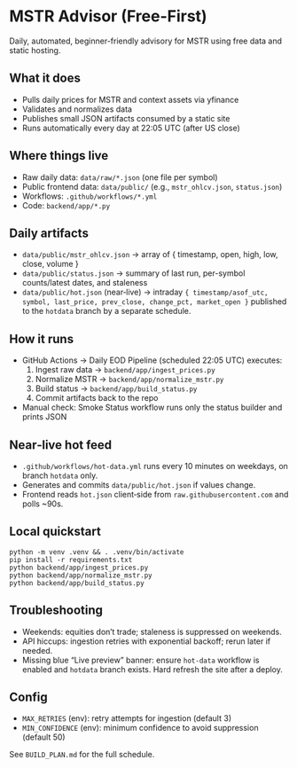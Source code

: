 MSTR Advisor (Free-First)
=========================

Daily, automated, beginner-friendly advisory for MSTR using free data and static hosting.

What it does
------------
- Pulls daily prices for MSTR and context assets via yfinance
- Validates and normalizes data
- Publishes small JSON artifacts consumed by a static site
- Runs automatically every day at 22:05 UTC (after US close)

Where things live
-----------------
- Raw daily data: `data/raw/*.json` (one file per symbol)
- Public frontend data: `data/public/` (e.g., `mstr_ohlcv.json`, `status.json`)
- Workflows: `.github/workflows/*.yml`
- Code: `backend/app/*.py`

Daily artifacts
---------------
- `data/public/mstr_ohlcv.json` → array of { timestamp, open, high, low, close, volume }
- `data/public/status.json` → summary of last run, per-symbol counts/latest dates, and staleness
- `data/public/hot.json` (near‑live) → intraday `{ timestamp/asof_utc, symbol, last_price, prev_close, change_pct, market_open }` published to the `hotdata` branch by a separate schedule.

How it runs
-----------
- GitHub Actions → Daily EOD Pipeline (scheduled 22:05 UTC) executes:
  1) Ingest raw data → `backend/app/ingest_prices.py`
  2) Normalize MSTR → `backend/app/normalize_mstr.py`
  3) Build status → `backend/app/build_status.py`
  4) Commit artifacts back to the repo
- Manual check: Smoke Status workflow runs only the status builder and prints JSON

Near‑live hot feed
------------------
- `.github/workflows/hot-data.yml` runs every 10 minutes on weekdays, on branch `hotdata` only.
- Generates and commits `data/public/hot.json` if values change.
- Frontend reads `hot.json` client‑side from `raw.githubusercontent.com` and polls ~90s.

Local quickstart
----------------
```
python -m venv .venv && . .venv/bin/activate
pip install -r requirements.txt
python backend/app/ingest_prices.py
python backend/app/normalize_mstr.py
python backend/app/build_status.py
```

Troubleshooting
---------------
- Weekends: equities don’t trade; staleness is suppressed on weekends.
- API hiccups: ingestion retries with exponential backoff; rerun later if needed.
- Missing blue “Live preview” banner: ensure `hot-data` workflow is enabled and `hotdata` branch exists. Hard refresh the site after a deploy.

Config
------
- `MAX_RETRIES` (env): retry attempts for ingestion (default 3)
- `MIN_CONFIDENCE` (env): minimum confidence to avoid suppression (default 50)

See `BUILD_PLAN.md` for the full schedule.


